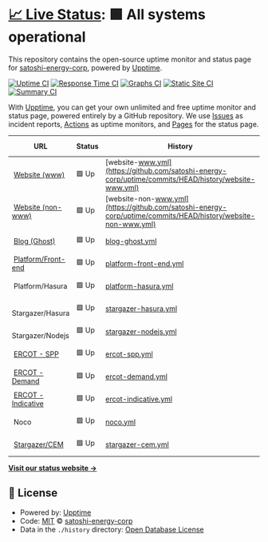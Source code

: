 # [📈 Live Status](https://status.satoshienergy.com): <!--live status--> **🟩 All systems operational**

This repository contains the open-source uptime monitor and status page for [satoshi-energy-corp](https://status.satoshienergy.com), powered by [Upptime](https://github.com/upptime/upptime).

[![Uptime CI](https://github.com/satoshi-energy-corp/uptime/workflows/Uptime%20CI/badge.svg)](https://github.com/satoshi-energy-corp/uptime/actions?query=workflow%3A%22Uptime+CI%22)
[![Response Time CI](https://github.com/satoshi-energy-corp/uptime/workflows/Response%20Time%20CI/badge.svg)](https://github.com/satoshi-energy-corp/uptime/actions?query=workflow%3A%22Response+Time+CI%22)
[![Graphs CI](https://github.com/satoshi-energy-corp/uptime/workflows/Graphs%20CI/badge.svg)](https://github.com/satoshi-energy-corp/uptime/actions?query=workflow%3A%22Graphs+CI%22)
[![Static Site CI](https://github.com/satoshi-energy-corp/uptime/workflows/Static%20Site%20CI/badge.svg)](https://github.com/satoshi-energy-corp/uptime/actions?query=workflow%3A%22Static+Site+CI%22)
[![Summary CI](https://github.com/satoshi-energy-corp/uptime/workflows/Summary%20CI/badge.svg)](https://github.com/satoshi-energy-corp/uptime/actions?query=workflow%3A%22Summary+CI%22)

With [Upptime](https://upptime.js.org), you can get your own unlimited and free uptime monitor and status page, powered entirely by a GitHub repository. We use [Issues](https://github.com/satoshi-energy-corp/uptime/issues) as incident reports, [Actions](https://github.com/satoshi-energy-corp/uptime/actions) as uptime monitors, and [Pages](https://status.satoshienergy.com) for the status page.

<!--start: status pages-->
<!-- This summary is generated by Upptime (https://github.com/upptime/upptime) -->
<!-- Do not edit this manually, your changes will be overwritten -->
<!-- prettier-ignore -->
| URL | Status | History | Response Time | Uptime |
| --- | ------ | ------- | ------------- | ------ |
| <img alt="" src="https://icons.duckduckgo.com/ip3/www.satoshienergy.com.ico" height="13"> [Website (www)](https://www.satoshienergy.com) | 🟩 Up | [website-www.yml](https://github.com/satoshi-energy-corp/uptime/commits/HEAD/history/website-www.yml) | <details><summary><img alt="Response time graph" src="./graphs/website-www/response-time-week.png" height="20"> 363ms</summary><br><a href="https://status.satoshienergy.com/history/website-www"><img alt="Response time 358" src="https://img.shields.io/endpoint?url=https%3A%2F%2Fraw.githubusercontent.com%2Fsatoshi-energy-corp%2Fuptime%2FHEAD%2Fapi%2Fwebsite-www%2Fresponse-time.json"></a><br><a href="https://status.satoshienergy.com/history/website-www"><img alt="24-hour response time 565" src="https://img.shields.io/endpoint?url=https%3A%2F%2Fraw.githubusercontent.com%2Fsatoshi-energy-corp%2Fuptime%2FHEAD%2Fapi%2Fwebsite-www%2Fresponse-time-day.json"></a><br><a href="https://status.satoshienergy.com/history/website-www"><img alt="7-day response time 363" src="https://img.shields.io/endpoint?url=https%3A%2F%2Fraw.githubusercontent.com%2Fsatoshi-energy-corp%2Fuptime%2FHEAD%2Fapi%2Fwebsite-www%2Fresponse-time-week.json"></a><br><a href="https://status.satoshienergy.com/history/website-www"><img alt="30-day response time 404" src="https://img.shields.io/endpoint?url=https%3A%2F%2Fraw.githubusercontent.com%2Fsatoshi-energy-corp%2Fuptime%2FHEAD%2Fapi%2Fwebsite-www%2Fresponse-time-month.json"></a><br><a href="https://status.satoshienergy.com/history/website-www"><img alt="1-year response time 360" src="https://img.shields.io/endpoint?url=https%3A%2F%2Fraw.githubusercontent.com%2Fsatoshi-energy-corp%2Fuptime%2FHEAD%2Fapi%2Fwebsite-www%2Fresponse-time-year.json"></a></details> | <details><summary><a href="https://status.satoshienergy.com/history/website-www">100.00%</a></summary><a href="https://status.satoshienergy.com/history/website-www"><img alt="All-time uptime 99.98%" src="https://img.shields.io/endpoint?url=https%3A%2F%2Fraw.githubusercontent.com%2Fsatoshi-energy-corp%2Fuptime%2FHEAD%2Fapi%2Fwebsite-www%2Fuptime.json"></a><br><a href="https://status.satoshienergy.com/history/website-www"><img alt="24-hour uptime 100.00%" src="https://img.shields.io/endpoint?url=https%3A%2F%2Fraw.githubusercontent.com%2Fsatoshi-energy-corp%2Fuptime%2FHEAD%2Fapi%2Fwebsite-www%2Fuptime-day.json"></a><br><a href="https://status.satoshienergy.com/history/website-www"><img alt="7-day uptime 100.00%" src="https://img.shields.io/endpoint?url=https%3A%2F%2Fraw.githubusercontent.com%2Fsatoshi-energy-corp%2Fuptime%2FHEAD%2Fapi%2Fwebsite-www%2Fuptime-week.json"></a><br><a href="https://status.satoshienergy.com/history/website-www"><img alt="30-day uptime 100.00%" src="https://img.shields.io/endpoint?url=https%3A%2F%2Fraw.githubusercontent.com%2Fsatoshi-energy-corp%2Fuptime%2FHEAD%2Fapi%2Fwebsite-www%2Fuptime-month.json"></a><br><a href="https://status.satoshienergy.com/history/website-www"><img alt="1-year uptime 99.98%" src="https://img.shields.io/endpoint?url=https%3A%2F%2Fraw.githubusercontent.com%2Fsatoshi-energy-corp%2Fuptime%2FHEAD%2Fapi%2Fwebsite-www%2Fuptime-year.json"></a></details>
| <img alt="" src="https://icons.duckduckgo.com/ip3/satoshienergy.com.ico" height="13"> [Website (non-www)](https://satoshienergy.com) | 🟩 Up | [website-non-www.yml](https://github.com/satoshi-energy-corp/uptime/commits/HEAD/history/website-non-www.yml) | <details><summary><img alt="Response time graph" src="./graphs/website-non-www/response-time-week.png" height="20"> 44ms</summary><br><a href="https://status.satoshienergy.com/history/website-non-www"><img alt="Response time 241" src="https://img.shields.io/endpoint?url=https%3A%2F%2Fraw.githubusercontent.com%2Fsatoshi-energy-corp%2Fuptime%2FHEAD%2Fapi%2Fwebsite-non-www%2Fresponse-time.json"></a><br><a href="https://status.satoshienergy.com/history/website-non-www"><img alt="24-hour response time 86" src="https://img.shields.io/endpoint?url=https%3A%2F%2Fraw.githubusercontent.com%2Fsatoshi-energy-corp%2Fuptime%2FHEAD%2Fapi%2Fwebsite-non-www%2Fresponse-time-day.json"></a><br><a href="https://status.satoshienergy.com/history/website-non-www"><img alt="7-day response time 44" src="https://img.shields.io/endpoint?url=https%3A%2F%2Fraw.githubusercontent.com%2Fsatoshi-energy-corp%2Fuptime%2FHEAD%2Fapi%2Fwebsite-non-www%2Fresponse-time-week.json"></a><br><a href="https://status.satoshienergy.com/history/website-non-www"><img alt="30-day response time 55" src="https://img.shields.io/endpoint?url=https%3A%2F%2Fraw.githubusercontent.com%2Fsatoshi-energy-corp%2Fuptime%2FHEAD%2Fapi%2Fwebsite-non-www%2Fresponse-time-month.json"></a><br><a href="https://status.satoshienergy.com/history/website-non-www"><img alt="1-year response time 240" src="https://img.shields.io/endpoint?url=https%3A%2F%2Fraw.githubusercontent.com%2Fsatoshi-energy-corp%2Fuptime%2FHEAD%2Fapi%2Fwebsite-non-www%2Fresponse-time-year.json"></a></details> | <details><summary><a href="https://status.satoshienergy.com/history/website-non-www">100.00%</a></summary><a href="https://status.satoshienergy.com/history/website-non-www"><img alt="All-time uptime 99.99%" src="https://img.shields.io/endpoint?url=https%3A%2F%2Fraw.githubusercontent.com%2Fsatoshi-energy-corp%2Fuptime%2FHEAD%2Fapi%2Fwebsite-non-www%2Fuptime.json"></a><br><a href="https://status.satoshienergy.com/history/website-non-www"><img alt="24-hour uptime 100.00%" src="https://img.shields.io/endpoint?url=https%3A%2F%2Fraw.githubusercontent.com%2Fsatoshi-energy-corp%2Fuptime%2FHEAD%2Fapi%2Fwebsite-non-www%2Fuptime-day.json"></a><br><a href="https://status.satoshienergy.com/history/website-non-www"><img alt="7-day uptime 100.00%" src="https://img.shields.io/endpoint?url=https%3A%2F%2Fraw.githubusercontent.com%2Fsatoshi-energy-corp%2Fuptime%2FHEAD%2Fapi%2Fwebsite-non-www%2Fuptime-week.json"></a><br><a href="https://status.satoshienergy.com/history/website-non-www"><img alt="30-day uptime 100.00%" src="https://img.shields.io/endpoint?url=https%3A%2F%2Fraw.githubusercontent.com%2Fsatoshi-energy-corp%2Fuptime%2FHEAD%2Fapi%2Fwebsite-non-www%2Fuptime-month.json"></a><br><a href="https://status.satoshienergy.com/history/website-non-www"><img alt="1-year uptime 99.99%" src="https://img.shields.io/endpoint?url=https%3A%2F%2Fraw.githubusercontent.com%2Fsatoshi-energy-corp%2Fuptime%2FHEAD%2Fapi%2Fwebsite-non-www%2Fuptime-year.json"></a></details>
| <img alt="" src="https://icons.duckduckgo.com/ip3/research.satoshienergy.com.ico" height="13"> [Blog (Ghost)](https://research.satoshienergy.com) | 🟩 Up | [blog-ghost.yml](https://github.com/satoshi-energy-corp/uptime/commits/HEAD/history/blog-ghost.yml) | <details><summary><img alt="Response time graph" src="./graphs/blog-ghost/response-time-week.png" height="20"> 109ms</summary><br><a href="https://status.satoshienergy.com/history/blog-ghost"><img alt="Response time 119" src="https://img.shields.io/endpoint?url=https%3A%2F%2Fraw.githubusercontent.com%2Fsatoshi-energy-corp%2Fuptime%2FHEAD%2Fapi%2Fblog-ghost%2Fresponse-time.json"></a><br><a href="https://status.satoshienergy.com/history/blog-ghost"><img alt="24-hour response time 156" src="https://img.shields.io/endpoint?url=https%3A%2F%2Fraw.githubusercontent.com%2Fsatoshi-energy-corp%2Fuptime%2FHEAD%2Fapi%2Fblog-ghost%2Fresponse-time-day.json"></a><br><a href="https://status.satoshienergy.com/history/blog-ghost"><img alt="7-day response time 109" src="https://img.shields.io/endpoint?url=https%3A%2F%2Fraw.githubusercontent.com%2Fsatoshi-energy-corp%2Fuptime%2FHEAD%2Fapi%2Fblog-ghost%2Fresponse-time-week.json"></a><br><a href="https://status.satoshienergy.com/history/blog-ghost"><img alt="30-day response time 116" src="https://img.shields.io/endpoint?url=https%3A%2F%2Fraw.githubusercontent.com%2Fsatoshi-energy-corp%2Fuptime%2FHEAD%2Fapi%2Fblog-ghost%2Fresponse-time-month.json"></a><br><a href="https://status.satoshienergy.com/history/blog-ghost"><img alt="1-year response time 119" src="https://img.shields.io/endpoint?url=https%3A%2F%2Fraw.githubusercontent.com%2Fsatoshi-energy-corp%2Fuptime%2FHEAD%2Fapi%2Fblog-ghost%2Fresponse-time-year.json"></a></details> | <details><summary><a href="https://status.satoshienergy.com/history/blog-ghost">100.00%</a></summary><a href="https://status.satoshienergy.com/history/blog-ghost"><img alt="All-time uptime 100.00%" src="https://img.shields.io/endpoint?url=https%3A%2F%2Fraw.githubusercontent.com%2Fsatoshi-energy-corp%2Fuptime%2FHEAD%2Fapi%2Fblog-ghost%2Fuptime.json"></a><br><a href="https://status.satoshienergy.com/history/blog-ghost"><img alt="24-hour uptime 100.00%" src="https://img.shields.io/endpoint?url=https%3A%2F%2Fraw.githubusercontent.com%2Fsatoshi-energy-corp%2Fuptime%2FHEAD%2Fapi%2Fblog-ghost%2Fuptime-day.json"></a><br><a href="https://status.satoshienergy.com/history/blog-ghost"><img alt="7-day uptime 100.00%" src="https://img.shields.io/endpoint?url=https%3A%2F%2Fraw.githubusercontent.com%2Fsatoshi-energy-corp%2Fuptime%2FHEAD%2Fapi%2Fblog-ghost%2Fuptime-week.json"></a><br><a href="https://status.satoshienergy.com/history/blog-ghost"><img alt="30-day uptime 100.00%" src="https://img.shields.io/endpoint?url=https%3A%2F%2Fraw.githubusercontent.com%2Fsatoshi-energy-corp%2Fuptime%2FHEAD%2Fapi%2Fblog-ghost%2Fuptime-month.json"></a><br><a href="https://status.satoshienergy.com/history/blog-ghost"><img alt="1-year uptime 100.00%" src="https://img.shields.io/endpoint?url=https%3A%2F%2Fraw.githubusercontent.com%2Fsatoshi-energy-corp%2Fuptime%2FHEAD%2Fapi%2Fblog-ghost%2Fuptime-year.json"></a></details>
| <img alt="" src="https://icons.duckduckgo.com/ip3/app.satoshienergy.com.ico" height="13"> [Platform/Front-end](https://app.satoshienergy.com) | 🟩 Up | [platform-front-end.yml](https://github.com/satoshi-energy-corp/uptime/commits/HEAD/history/platform-front-end.yml) | <details><summary><img alt="Response time graph" src="./graphs/platform-front-end/response-time-week.png" height="20"> 124ms</summary><br><a href="https://status.satoshienergy.com/history/platform-front-end"><img alt="Response time 198" src="https://img.shields.io/endpoint?url=https%3A%2F%2Fraw.githubusercontent.com%2Fsatoshi-energy-corp%2Fuptime%2FHEAD%2Fapi%2Fplatform-front-end%2Fresponse-time.json"></a><br><a href="https://status.satoshienergy.com/history/platform-front-end"><img alt="24-hour response time 185" src="https://img.shields.io/endpoint?url=https%3A%2F%2Fraw.githubusercontent.com%2Fsatoshi-energy-corp%2Fuptime%2FHEAD%2Fapi%2Fplatform-front-end%2Fresponse-time-day.json"></a><br><a href="https://status.satoshienergy.com/history/platform-front-end"><img alt="7-day response time 124" src="https://img.shields.io/endpoint?url=https%3A%2F%2Fraw.githubusercontent.com%2Fsatoshi-energy-corp%2Fuptime%2FHEAD%2Fapi%2Fplatform-front-end%2Fresponse-time-week.json"></a><br><a href="https://status.satoshienergy.com/history/platform-front-end"><img alt="30-day response time 115" src="https://img.shields.io/endpoint?url=https%3A%2F%2Fraw.githubusercontent.com%2Fsatoshi-energy-corp%2Fuptime%2FHEAD%2Fapi%2Fplatform-front-end%2Fresponse-time-month.json"></a><br><a href="https://status.satoshienergy.com/history/platform-front-end"><img alt="1-year response time 198" src="https://img.shields.io/endpoint?url=https%3A%2F%2Fraw.githubusercontent.com%2Fsatoshi-energy-corp%2Fuptime%2FHEAD%2Fapi%2Fplatform-front-end%2Fresponse-time-year.json"></a></details> | <details><summary><a href="https://status.satoshienergy.com/history/platform-front-end">100.00%</a></summary><a href="https://status.satoshienergy.com/history/platform-front-end"><img alt="All-time uptime 100.00%" src="https://img.shields.io/endpoint?url=https%3A%2F%2Fraw.githubusercontent.com%2Fsatoshi-energy-corp%2Fuptime%2FHEAD%2Fapi%2Fplatform-front-end%2Fuptime.json"></a><br><a href="https://status.satoshienergy.com/history/platform-front-end"><img alt="24-hour uptime 100.00%" src="https://img.shields.io/endpoint?url=https%3A%2F%2Fraw.githubusercontent.com%2Fsatoshi-energy-corp%2Fuptime%2FHEAD%2Fapi%2Fplatform-front-end%2Fuptime-day.json"></a><br><a href="https://status.satoshienergy.com/history/platform-front-end"><img alt="7-day uptime 100.00%" src="https://img.shields.io/endpoint?url=https%3A%2F%2Fraw.githubusercontent.com%2Fsatoshi-energy-corp%2Fuptime%2FHEAD%2Fapi%2Fplatform-front-end%2Fuptime-week.json"></a><br><a href="https://status.satoshienergy.com/history/platform-front-end"><img alt="30-day uptime 100.00%" src="https://img.shields.io/endpoint?url=https%3A%2F%2Fraw.githubusercontent.com%2Fsatoshi-energy-corp%2Fuptime%2FHEAD%2Fapi%2Fplatform-front-end%2Fuptime-month.json"></a><br><a href="https://status.satoshienergy.com/history/platform-front-end"><img alt="1-year uptime 100.00%" src="https://img.shields.io/endpoint?url=https%3A%2F%2Fraw.githubusercontent.com%2Fsatoshi-energy-corp%2Fuptime%2FHEAD%2Fapi%2Fplatform-front-end%2Fuptime-year.json"></a></details>
| <img alt="" src="https://icons.duckduckgo.com/ip3/null.ico" height="13"> Platform/Hasura | 🟩 Up | [platform-hasura.yml](https://github.com/satoshi-energy-corp/uptime/commits/HEAD/history/platform-hasura.yml) | <details><summary><img alt="Response time graph" src="./graphs/platform-hasura/response-time-week.png" height="20"> 352ms</summary><br><a href="https://status.satoshienergy.com/history/platform-hasura"><img alt="Response time 320" src="https://img.shields.io/endpoint?url=https%3A%2F%2Fraw.githubusercontent.com%2Fsatoshi-energy-corp%2Fuptime%2FHEAD%2Fapi%2Fplatform-hasura%2Fresponse-time.json"></a><br><a href="https://status.satoshienergy.com/history/platform-hasura"><img alt="24-hour response time 328" src="https://img.shields.io/endpoint?url=https%3A%2F%2Fraw.githubusercontent.com%2Fsatoshi-energy-corp%2Fuptime%2FHEAD%2Fapi%2Fplatform-hasura%2Fresponse-time-day.json"></a><br><a href="https://status.satoshienergy.com/history/platform-hasura"><img alt="7-day response time 352" src="https://img.shields.io/endpoint?url=https%3A%2F%2Fraw.githubusercontent.com%2Fsatoshi-energy-corp%2Fuptime%2FHEAD%2Fapi%2Fplatform-hasura%2Fresponse-time-week.json"></a><br><a href="https://status.satoshienergy.com/history/platform-hasura"><img alt="30-day response time 297" src="https://img.shields.io/endpoint?url=https%3A%2F%2Fraw.githubusercontent.com%2Fsatoshi-energy-corp%2Fuptime%2FHEAD%2Fapi%2Fplatform-hasura%2Fresponse-time-month.json"></a><br><a href="https://status.satoshienergy.com/history/platform-hasura"><img alt="1-year response time 320" src="https://img.shields.io/endpoint?url=https%3A%2F%2Fraw.githubusercontent.com%2Fsatoshi-energy-corp%2Fuptime%2FHEAD%2Fapi%2Fplatform-hasura%2Fresponse-time-year.json"></a></details> | <details><summary><a href="https://status.satoshienergy.com/history/platform-hasura">100.00%</a></summary><a href="https://status.satoshienergy.com/history/platform-hasura"><img alt="All-time uptime 100.00%" src="https://img.shields.io/endpoint?url=https%3A%2F%2Fraw.githubusercontent.com%2Fsatoshi-energy-corp%2Fuptime%2FHEAD%2Fapi%2Fplatform-hasura%2Fuptime.json"></a><br><a href="https://status.satoshienergy.com/history/platform-hasura"><img alt="24-hour uptime 100.00%" src="https://img.shields.io/endpoint?url=https%3A%2F%2Fraw.githubusercontent.com%2Fsatoshi-energy-corp%2Fuptime%2FHEAD%2Fapi%2Fplatform-hasura%2Fuptime-day.json"></a><br><a href="https://status.satoshienergy.com/history/platform-hasura"><img alt="7-day uptime 100.00%" src="https://img.shields.io/endpoint?url=https%3A%2F%2Fraw.githubusercontent.com%2Fsatoshi-energy-corp%2Fuptime%2FHEAD%2Fapi%2Fplatform-hasura%2Fuptime-week.json"></a><br><a href="https://status.satoshienergy.com/history/platform-hasura"><img alt="30-day uptime 100.00%" src="https://img.shields.io/endpoint?url=https%3A%2F%2Fraw.githubusercontent.com%2Fsatoshi-energy-corp%2Fuptime%2FHEAD%2Fapi%2Fplatform-hasura%2Fuptime-month.json"></a><br><a href="https://status.satoshienergy.com/history/platform-hasura"><img alt="1-year uptime 100.00%" src="https://img.shields.io/endpoint?url=https%3A%2F%2Fraw.githubusercontent.com%2Fsatoshi-energy-corp%2Fuptime%2FHEAD%2Fapi%2Fplatform-hasura%2Fuptime-year.json"></a></details>
| <img alt="" src="https://icons.duckduckgo.com/ip3/null.ico" height="13"> Stargazer/Hasura | 🟩 Up | [stargazer-hasura.yml](https://github.com/satoshi-energy-corp/uptime/commits/HEAD/history/stargazer-hasura.yml) | <details><summary><img alt="Response time graph" src="./graphs/stargazer-hasura/response-time-week.png" height="20"> 118ms</summary><br><a href="https://status.satoshienergy.com/history/stargazer-hasura"><img alt="Response time 130" src="https://img.shields.io/endpoint?url=https%3A%2F%2Fraw.githubusercontent.com%2Fsatoshi-energy-corp%2Fuptime%2FHEAD%2Fapi%2Fstargazer-hasura%2Fresponse-time.json"></a><br><a href="https://status.satoshienergy.com/history/stargazer-hasura"><img alt="24-hour response time 134" src="https://img.shields.io/endpoint?url=https%3A%2F%2Fraw.githubusercontent.com%2Fsatoshi-energy-corp%2Fuptime%2FHEAD%2Fapi%2Fstargazer-hasura%2Fresponse-time-day.json"></a><br><a href="https://status.satoshienergy.com/history/stargazer-hasura"><img alt="7-day response time 118" src="https://img.shields.io/endpoint?url=https%3A%2F%2Fraw.githubusercontent.com%2Fsatoshi-energy-corp%2Fuptime%2FHEAD%2Fapi%2Fstargazer-hasura%2Fresponse-time-week.json"></a><br><a href="https://status.satoshienergy.com/history/stargazer-hasura"><img alt="30-day response time 120" src="https://img.shields.io/endpoint?url=https%3A%2F%2Fraw.githubusercontent.com%2Fsatoshi-energy-corp%2Fuptime%2FHEAD%2Fapi%2Fstargazer-hasura%2Fresponse-time-month.json"></a><br><a href="https://status.satoshienergy.com/history/stargazer-hasura"><img alt="1-year response time 130" src="https://img.shields.io/endpoint?url=https%3A%2F%2Fraw.githubusercontent.com%2Fsatoshi-energy-corp%2Fuptime%2FHEAD%2Fapi%2Fstargazer-hasura%2Fresponse-time-year.json"></a></details> | <details><summary><a href="https://status.satoshienergy.com/history/stargazer-hasura">100.00%</a></summary><a href="https://status.satoshienergy.com/history/stargazer-hasura"><img alt="All-time uptime 99.99%" src="https://img.shields.io/endpoint?url=https%3A%2F%2Fraw.githubusercontent.com%2Fsatoshi-energy-corp%2Fuptime%2FHEAD%2Fapi%2Fstargazer-hasura%2Fuptime.json"></a><br><a href="https://status.satoshienergy.com/history/stargazer-hasura"><img alt="24-hour uptime 100.00%" src="https://img.shields.io/endpoint?url=https%3A%2F%2Fraw.githubusercontent.com%2Fsatoshi-energy-corp%2Fuptime%2FHEAD%2Fapi%2Fstargazer-hasura%2Fuptime-day.json"></a><br><a href="https://status.satoshienergy.com/history/stargazer-hasura"><img alt="7-day uptime 100.00%" src="https://img.shields.io/endpoint?url=https%3A%2F%2Fraw.githubusercontent.com%2Fsatoshi-energy-corp%2Fuptime%2FHEAD%2Fapi%2Fstargazer-hasura%2Fuptime-week.json"></a><br><a href="https://status.satoshienergy.com/history/stargazer-hasura"><img alt="30-day uptime 100.00%" src="https://img.shields.io/endpoint?url=https%3A%2F%2Fraw.githubusercontent.com%2Fsatoshi-energy-corp%2Fuptime%2FHEAD%2Fapi%2Fstargazer-hasura%2Fuptime-month.json"></a><br><a href="https://status.satoshienergy.com/history/stargazer-hasura"><img alt="1-year uptime 99.99%" src="https://img.shields.io/endpoint?url=https%3A%2F%2Fraw.githubusercontent.com%2Fsatoshi-energy-corp%2Fuptime%2FHEAD%2Fapi%2Fstargazer-hasura%2Fuptime-year.json"></a></details>
| <img alt="" src="https://icons.duckduckgo.com/ip3/null.ico" height="13"> Stargazer/Nodejs | 🟩 Up | [stargazer-nodejs.yml](https://github.com/satoshi-energy-corp/uptime/commits/HEAD/history/stargazer-nodejs.yml) | <details><summary><img alt="Response time graph" src="./graphs/stargazer-nodejs/response-time-week.png" height="20"> 116ms</summary><br><a href="https://status.satoshienergy.com/history/stargazer-nodejs"><img alt="Response time 161" src="https://img.shields.io/endpoint?url=https%3A%2F%2Fraw.githubusercontent.com%2Fsatoshi-energy-corp%2Fuptime%2FHEAD%2Fapi%2Fstargazer-nodejs%2Fresponse-time.json"></a><br><a href="https://status.satoshienergy.com/history/stargazer-nodejs"><img alt="24-hour response time 124" src="https://img.shields.io/endpoint?url=https%3A%2F%2Fraw.githubusercontent.com%2Fsatoshi-energy-corp%2Fuptime%2FHEAD%2Fapi%2Fstargazer-nodejs%2Fresponse-time-day.json"></a><br><a href="https://status.satoshienergy.com/history/stargazer-nodejs"><img alt="7-day response time 116" src="https://img.shields.io/endpoint?url=https%3A%2F%2Fraw.githubusercontent.com%2Fsatoshi-energy-corp%2Fuptime%2FHEAD%2Fapi%2Fstargazer-nodejs%2Fresponse-time-week.json"></a><br><a href="https://status.satoshienergy.com/history/stargazer-nodejs"><img alt="30-day response time 122" src="https://img.shields.io/endpoint?url=https%3A%2F%2Fraw.githubusercontent.com%2Fsatoshi-energy-corp%2Fuptime%2FHEAD%2Fapi%2Fstargazer-nodejs%2Fresponse-time-month.json"></a><br><a href="https://status.satoshienergy.com/history/stargazer-nodejs"><img alt="1-year response time 161" src="https://img.shields.io/endpoint?url=https%3A%2F%2Fraw.githubusercontent.com%2Fsatoshi-energy-corp%2Fuptime%2FHEAD%2Fapi%2Fstargazer-nodejs%2Fresponse-time-year.json"></a></details> | <details><summary><a href="https://status.satoshienergy.com/history/stargazer-nodejs">100.00%</a></summary><a href="https://status.satoshienergy.com/history/stargazer-nodejs"><img alt="All-time uptime 99.99%" src="https://img.shields.io/endpoint?url=https%3A%2F%2Fraw.githubusercontent.com%2Fsatoshi-energy-corp%2Fuptime%2FHEAD%2Fapi%2Fstargazer-nodejs%2Fuptime.json"></a><br><a href="https://status.satoshienergy.com/history/stargazer-nodejs"><img alt="24-hour uptime 100.00%" src="https://img.shields.io/endpoint?url=https%3A%2F%2Fraw.githubusercontent.com%2Fsatoshi-energy-corp%2Fuptime%2FHEAD%2Fapi%2Fstargazer-nodejs%2Fuptime-day.json"></a><br><a href="https://status.satoshienergy.com/history/stargazer-nodejs"><img alt="7-day uptime 100.00%" src="https://img.shields.io/endpoint?url=https%3A%2F%2Fraw.githubusercontent.com%2Fsatoshi-energy-corp%2Fuptime%2FHEAD%2Fapi%2Fstargazer-nodejs%2Fuptime-week.json"></a><br><a href="https://status.satoshienergy.com/history/stargazer-nodejs"><img alt="30-day uptime 100.00%" src="https://img.shields.io/endpoint?url=https%3A%2F%2Fraw.githubusercontent.com%2Fsatoshi-energy-corp%2Fuptime%2FHEAD%2Fapi%2Fstargazer-nodejs%2Fuptime-month.json"></a><br><a href="https://status.satoshienergy.com/history/stargazer-nodejs"><img alt="1-year uptime 99.99%" src="https://img.shields.io/endpoint?url=https%3A%2F%2Fraw.githubusercontent.com%2Fsatoshi-energy-corp%2Fuptime%2FHEAD%2Fapi%2Fstargazer-nodejs%2Fuptime-year.json"></a></details>
| <img alt="" src="https://icons.duckduckgo.com/ip3/www.ercot.com.ico" height="13"> [ERCOT - SPP](https://www.ercot.com/misapp/GetReports.do?reportTypeId=12301) | 🟩 Up | [ercot-spp.yml](https://github.com/satoshi-energy-corp/uptime/commits/HEAD/history/ercot-spp.yml) | <details><summary><img alt="Response time graph" src="./graphs/ercot-spp/response-time-week.png" height="20"> 1138ms</summary><br><a href="https://status.satoshienergy.com/history/ercot-spp"><img alt="Response time 1837" src="https://img.shields.io/endpoint?url=https%3A%2F%2Fraw.githubusercontent.com%2Fsatoshi-energy-corp%2Fuptime%2FHEAD%2Fapi%2Fercot-spp%2Fresponse-time.json"></a><br><a href="https://status.satoshienergy.com/history/ercot-spp"><img alt="24-hour response time 187" src="https://img.shields.io/endpoint?url=https%3A%2F%2Fraw.githubusercontent.com%2Fsatoshi-energy-corp%2Fuptime%2FHEAD%2Fapi%2Fercot-spp%2Fresponse-time-day.json"></a><br><a href="https://status.satoshienergy.com/history/ercot-spp"><img alt="7-day response time 1138" src="https://img.shields.io/endpoint?url=https%3A%2F%2Fraw.githubusercontent.com%2Fsatoshi-energy-corp%2Fuptime%2FHEAD%2Fapi%2Fercot-spp%2Fresponse-time-week.json"></a><br><a href="https://status.satoshienergy.com/history/ercot-spp"><img alt="30-day response time 1249" src="https://img.shields.io/endpoint?url=https%3A%2F%2Fraw.githubusercontent.com%2Fsatoshi-energy-corp%2Fuptime%2FHEAD%2Fapi%2Fercot-spp%2Fresponse-time-month.json"></a><br><a href="https://status.satoshienergy.com/history/ercot-spp"><img alt="1-year response time 1837" src="https://img.shields.io/endpoint?url=https%3A%2F%2Fraw.githubusercontent.com%2Fsatoshi-energy-corp%2Fuptime%2FHEAD%2Fapi%2Fercot-spp%2Fresponse-time-year.json"></a></details> | <details><summary><a href="https://status.satoshienergy.com/history/ercot-spp">100.00%</a></summary><a href="https://status.satoshienergy.com/history/ercot-spp"><img alt="All-time uptime 99.93%" src="https://img.shields.io/endpoint?url=https%3A%2F%2Fraw.githubusercontent.com%2Fsatoshi-energy-corp%2Fuptime%2FHEAD%2Fapi%2Fercot-spp%2Fuptime.json"></a><br><a href="https://status.satoshienergy.com/history/ercot-spp"><img alt="24-hour uptime 100.00%" src="https://img.shields.io/endpoint?url=https%3A%2F%2Fraw.githubusercontent.com%2Fsatoshi-energy-corp%2Fuptime%2FHEAD%2Fapi%2Fercot-spp%2Fuptime-day.json"></a><br><a href="https://status.satoshienergy.com/history/ercot-spp"><img alt="7-day uptime 100.00%" src="https://img.shields.io/endpoint?url=https%3A%2F%2Fraw.githubusercontent.com%2Fsatoshi-energy-corp%2Fuptime%2FHEAD%2Fapi%2Fercot-spp%2Fuptime-week.json"></a><br><a href="https://status.satoshienergy.com/history/ercot-spp"><img alt="30-day uptime 100.00%" src="https://img.shields.io/endpoint?url=https%3A%2F%2Fraw.githubusercontent.com%2Fsatoshi-energy-corp%2Fuptime%2FHEAD%2Fapi%2Fercot-spp%2Fuptime-month.json"></a><br><a href="https://status.satoshienergy.com/history/ercot-spp"><img alt="1-year uptime 99.93%" src="https://img.shields.io/endpoint?url=https%3A%2F%2Fraw.githubusercontent.com%2Fsatoshi-energy-corp%2Fuptime%2FHEAD%2Fapi%2Fercot-spp%2Fuptime-year.json"></a></details>
| <img alt="" src="https://icons.duckduckgo.com/ip3/www.ercot.com.ico" height="13"> [ERCOT - Demand](https://www.ercot.com/api/1/services/read/dashboards/supply-demand.json) | 🟩 Up | [ercot-demand.yml](https://github.com/satoshi-energy-corp/uptime/commits/HEAD/history/ercot-demand.yml) | <details><summary><img alt="Response time graph" src="./graphs/ercot-demand/response-time-week.png" height="20"> 50ms</summary><br><a href="https://status.satoshienergy.com/history/ercot-demand"><img alt="Response time 307" src="https://img.shields.io/endpoint?url=https%3A%2F%2Fraw.githubusercontent.com%2Fsatoshi-energy-corp%2Fuptime%2FHEAD%2Fapi%2Fercot-demand%2Fresponse-time.json"></a><br><a href="https://status.satoshienergy.com/history/ercot-demand"><img alt="24-hour response time 149" src="https://img.shields.io/endpoint?url=https%3A%2F%2Fraw.githubusercontent.com%2Fsatoshi-energy-corp%2Fuptime%2FHEAD%2Fapi%2Fercot-demand%2Fresponse-time-day.json"></a><br><a href="https://status.satoshienergy.com/history/ercot-demand"><img alt="7-day response time 50" src="https://img.shields.io/endpoint?url=https%3A%2F%2Fraw.githubusercontent.com%2Fsatoshi-energy-corp%2Fuptime%2FHEAD%2Fapi%2Fercot-demand%2Fresponse-time-week.json"></a><br><a href="https://status.satoshienergy.com/history/ercot-demand"><img alt="30-day response time 49" src="https://img.shields.io/endpoint?url=https%3A%2F%2Fraw.githubusercontent.com%2Fsatoshi-energy-corp%2Fuptime%2FHEAD%2Fapi%2Fercot-demand%2Fresponse-time-month.json"></a><br><a href="https://status.satoshienergy.com/history/ercot-demand"><img alt="1-year response time 307" src="https://img.shields.io/endpoint?url=https%3A%2F%2Fraw.githubusercontent.com%2Fsatoshi-energy-corp%2Fuptime%2FHEAD%2Fapi%2Fercot-demand%2Fresponse-time-year.json"></a></details> | <details><summary><a href="https://status.satoshienergy.com/history/ercot-demand">100.00%</a></summary><a href="https://status.satoshienergy.com/history/ercot-demand"><img alt="All-time uptime 99.74%" src="https://img.shields.io/endpoint?url=https%3A%2F%2Fraw.githubusercontent.com%2Fsatoshi-energy-corp%2Fuptime%2FHEAD%2Fapi%2Fercot-demand%2Fuptime.json"></a><br><a href="https://status.satoshienergy.com/history/ercot-demand"><img alt="24-hour uptime 100.00%" src="https://img.shields.io/endpoint?url=https%3A%2F%2Fraw.githubusercontent.com%2Fsatoshi-energy-corp%2Fuptime%2FHEAD%2Fapi%2Fercot-demand%2Fuptime-day.json"></a><br><a href="https://status.satoshienergy.com/history/ercot-demand"><img alt="7-day uptime 100.00%" src="https://img.shields.io/endpoint?url=https%3A%2F%2Fraw.githubusercontent.com%2Fsatoshi-energy-corp%2Fuptime%2FHEAD%2Fapi%2Fercot-demand%2Fuptime-week.json"></a><br><a href="https://status.satoshienergy.com/history/ercot-demand"><img alt="30-day uptime 100.00%" src="https://img.shields.io/endpoint?url=https%3A%2F%2Fraw.githubusercontent.com%2Fsatoshi-energy-corp%2Fuptime%2FHEAD%2Fapi%2Fercot-demand%2Fuptime-month.json"></a><br><a href="https://status.satoshienergy.com/history/ercot-demand"><img alt="1-year uptime 99.74%" src="https://img.shields.io/endpoint?url=https%3A%2F%2Fraw.githubusercontent.com%2Fsatoshi-energy-corp%2Fuptime%2FHEAD%2Fapi%2Fercot-demand%2Fuptime-year.json"></a></details>
| <img alt="" src="https://icons.duckduckgo.com/ip3/www.ercot.com.ico" height="13"> [ERCOT - Indicative](https://www.ercot.com/content/cdr/html/rtd_ind_lmp_lz_hb_LZ_WEST.html) | 🟩 Up | [ercot-indicative.yml](https://github.com/satoshi-energy-corp/uptime/commits/HEAD/history/ercot-indicative.yml) | <details><summary><img alt="Response time graph" src="./graphs/ercot-indicative/response-time-week.png" height="20"> 171ms</summary><br><a href="https://status.satoshienergy.com/history/ercot-indicative"><img alt="Response time 409" src="https://img.shields.io/endpoint?url=https%3A%2F%2Fraw.githubusercontent.com%2Fsatoshi-energy-corp%2Fuptime%2FHEAD%2Fapi%2Fercot-indicative%2Fresponse-time.json"></a><br><a href="https://status.satoshienergy.com/history/ercot-indicative"><img alt="24-hour response time 42" src="https://img.shields.io/endpoint?url=https%3A%2F%2Fraw.githubusercontent.com%2Fsatoshi-energy-corp%2Fuptime%2FHEAD%2Fapi%2Fercot-indicative%2Fresponse-time-day.json"></a><br><a href="https://status.satoshienergy.com/history/ercot-indicative"><img alt="7-day response time 171" src="https://img.shields.io/endpoint?url=https%3A%2F%2Fraw.githubusercontent.com%2Fsatoshi-energy-corp%2Fuptime%2FHEAD%2Fapi%2Fercot-indicative%2Fresponse-time-week.json"></a><br><a href="https://status.satoshienergy.com/history/ercot-indicative"><img alt="30-day response time 222" src="https://img.shields.io/endpoint?url=https%3A%2F%2Fraw.githubusercontent.com%2Fsatoshi-energy-corp%2Fuptime%2FHEAD%2Fapi%2Fercot-indicative%2Fresponse-time-month.json"></a><br><a href="https://status.satoshienergy.com/history/ercot-indicative"><img alt="1-year response time 409" src="https://img.shields.io/endpoint?url=https%3A%2F%2Fraw.githubusercontent.com%2Fsatoshi-energy-corp%2Fuptime%2FHEAD%2Fapi%2Fercot-indicative%2Fresponse-time-year.json"></a></details> | <details><summary><a href="https://status.satoshienergy.com/history/ercot-indicative">100.00%</a></summary><a href="https://status.satoshienergy.com/history/ercot-indicative"><img alt="All-time uptime 99.98%" src="https://img.shields.io/endpoint?url=https%3A%2F%2Fraw.githubusercontent.com%2Fsatoshi-energy-corp%2Fuptime%2FHEAD%2Fapi%2Fercot-indicative%2Fuptime.json"></a><br><a href="https://status.satoshienergy.com/history/ercot-indicative"><img alt="24-hour uptime 100.00%" src="https://img.shields.io/endpoint?url=https%3A%2F%2Fraw.githubusercontent.com%2Fsatoshi-energy-corp%2Fuptime%2FHEAD%2Fapi%2Fercot-indicative%2Fuptime-day.json"></a><br><a href="https://status.satoshienergy.com/history/ercot-indicative"><img alt="7-day uptime 100.00%" src="https://img.shields.io/endpoint?url=https%3A%2F%2Fraw.githubusercontent.com%2Fsatoshi-energy-corp%2Fuptime%2FHEAD%2Fapi%2Fercot-indicative%2Fuptime-week.json"></a><br><a href="https://status.satoshienergy.com/history/ercot-indicative"><img alt="30-day uptime 100.00%" src="https://img.shields.io/endpoint?url=https%3A%2F%2Fraw.githubusercontent.com%2Fsatoshi-energy-corp%2Fuptime%2FHEAD%2Fapi%2Fercot-indicative%2Fuptime-month.json"></a><br><a href="https://status.satoshienergy.com/history/ercot-indicative"><img alt="1-year uptime 99.98%" src="https://img.shields.io/endpoint?url=https%3A%2F%2Fraw.githubusercontent.com%2Fsatoshi-energy-corp%2Fuptime%2FHEAD%2Fapi%2Fercot-indicative%2Fuptime-year.json"></a></details>
| <img alt="" src="https://icons.duckduckgo.com/ip3/null.ico" height="13"> Noco | 🟩 Up | [noco.yml](https://github.com/satoshi-energy-corp/uptime/commits/HEAD/history/noco.yml) | <details><summary><img alt="Response time graph" src="./graphs/noco/response-time-week.png" height="20"> 482ms</summary><br><a href="https://status.satoshienergy.com/history/noco"><img alt="Response time 483" src="https://img.shields.io/endpoint?url=https%3A%2F%2Fraw.githubusercontent.com%2Fsatoshi-energy-corp%2Fuptime%2FHEAD%2Fapi%2Fnoco%2Fresponse-time.json"></a><br><a href="https://status.satoshienergy.com/history/noco"><img alt="24-hour response time 554" src="https://img.shields.io/endpoint?url=https%3A%2F%2Fraw.githubusercontent.com%2Fsatoshi-energy-corp%2Fuptime%2FHEAD%2Fapi%2Fnoco%2Fresponse-time-day.json"></a><br><a href="https://status.satoshienergy.com/history/noco"><img alt="7-day response time 482" src="https://img.shields.io/endpoint?url=https%3A%2F%2Fraw.githubusercontent.com%2Fsatoshi-energy-corp%2Fuptime%2FHEAD%2Fapi%2Fnoco%2Fresponse-time-week.json"></a><br><a href="https://status.satoshienergy.com/history/noco"><img alt="30-day response time 483" src="https://img.shields.io/endpoint?url=https%3A%2F%2Fraw.githubusercontent.com%2Fsatoshi-energy-corp%2Fuptime%2FHEAD%2Fapi%2Fnoco%2Fresponse-time-month.json"></a><br><a href="https://status.satoshienergy.com/history/noco"><img alt="1-year response time 483" src="https://img.shields.io/endpoint?url=https%3A%2F%2Fraw.githubusercontent.com%2Fsatoshi-energy-corp%2Fuptime%2FHEAD%2Fapi%2Fnoco%2Fresponse-time-year.json"></a></details> | <details><summary><a href="https://status.satoshienergy.com/history/noco">100.00%</a></summary><a href="https://status.satoshienergy.com/history/noco"><img alt="All-time uptime 30.16%" src="https://img.shields.io/endpoint?url=https%3A%2F%2Fraw.githubusercontent.com%2Fsatoshi-energy-corp%2Fuptime%2FHEAD%2Fapi%2Fnoco%2Fuptime.json"></a><br><a href="https://status.satoshienergy.com/history/noco"><img alt="24-hour uptime 100.00%" src="https://img.shields.io/endpoint?url=https%3A%2F%2Fraw.githubusercontent.com%2Fsatoshi-energy-corp%2Fuptime%2FHEAD%2Fapi%2Fnoco%2Fuptime-day.json"></a><br><a href="https://status.satoshienergy.com/history/noco"><img alt="7-day uptime 100.00%" src="https://img.shields.io/endpoint?url=https%3A%2F%2Fraw.githubusercontent.com%2Fsatoshi-energy-corp%2Fuptime%2FHEAD%2Fapi%2Fnoco%2Fuptime-week.json"></a><br><a href="https://status.satoshienergy.com/history/noco"><img alt="30-day uptime 32.08%" src="https://img.shields.io/endpoint?url=https%3A%2F%2Fraw.githubusercontent.com%2Fsatoshi-energy-corp%2Fuptime%2FHEAD%2Fapi%2Fnoco%2Fuptime-month.json"></a><br><a href="https://status.satoshienergy.com/history/noco"><img alt="1-year uptime 30.16%" src="https://img.shields.io/endpoint?url=https%3A%2F%2Fraw.githubusercontent.com%2Fsatoshi-energy-corp%2Fuptime%2FHEAD%2Fapi%2Fnoco%2Fuptime-year.json"></a></details>
| <img alt="" src="https://icons.duckduckgo.com/ip3/cem.satoshienergy.com.ico" height="13"> [Stargazer/CEM](https://cem.satoshienergy.com) | 🟩 Up | [stargazer-cem.yml](https://github.com/satoshi-energy-corp/uptime/commits/HEAD/history/stargazer-cem.yml) | <details><summary><img alt="Response time graph" src="./graphs/stargazer-cem/response-time-week.png" height="20"> 393ms</summary><br><a href="https://status.satoshienergy.com/history/stargazer-cem"><img alt="Response time 396" src="https://img.shields.io/endpoint?url=https%3A%2F%2Fraw.githubusercontent.com%2Fsatoshi-energy-corp%2Fuptime%2FHEAD%2Fapi%2Fstargazer-cem%2Fresponse-time.json"></a><br><a href="https://status.satoshienergy.com/history/stargazer-cem"><img alt="24-hour response time 422" src="https://img.shields.io/endpoint?url=https%3A%2F%2Fraw.githubusercontent.com%2Fsatoshi-energy-corp%2Fuptime%2FHEAD%2Fapi%2Fstargazer-cem%2Fresponse-time-day.json"></a><br><a href="https://status.satoshienergy.com/history/stargazer-cem"><img alt="7-day response time 393" src="https://img.shields.io/endpoint?url=https%3A%2F%2Fraw.githubusercontent.com%2Fsatoshi-energy-corp%2Fuptime%2FHEAD%2Fapi%2Fstargazer-cem%2Fresponse-time-week.json"></a><br><a href="https://status.satoshienergy.com/history/stargazer-cem"><img alt="30-day response time 396" src="https://img.shields.io/endpoint?url=https%3A%2F%2Fraw.githubusercontent.com%2Fsatoshi-energy-corp%2Fuptime%2FHEAD%2Fapi%2Fstargazer-cem%2Fresponse-time-month.json"></a><br><a href="https://status.satoshienergy.com/history/stargazer-cem"><img alt="1-year response time 396" src="https://img.shields.io/endpoint?url=https%3A%2F%2Fraw.githubusercontent.com%2Fsatoshi-energy-corp%2Fuptime%2FHEAD%2Fapi%2Fstargazer-cem%2Fresponse-time-year.json"></a></details> | <details><summary><a href="https://status.satoshienergy.com/history/stargazer-cem">100.00%</a></summary><a href="https://status.satoshienergy.com/history/stargazer-cem"><img alt="All-time uptime 100.00%" src="https://img.shields.io/endpoint?url=https%3A%2F%2Fraw.githubusercontent.com%2Fsatoshi-energy-corp%2Fuptime%2FHEAD%2Fapi%2Fstargazer-cem%2Fuptime.json"></a><br><a href="https://status.satoshienergy.com/history/stargazer-cem"><img alt="24-hour uptime 100.00%" src="https://img.shields.io/endpoint?url=https%3A%2F%2Fraw.githubusercontent.com%2Fsatoshi-energy-corp%2Fuptime%2FHEAD%2Fapi%2Fstargazer-cem%2Fuptime-day.json"></a><br><a href="https://status.satoshienergy.com/history/stargazer-cem"><img alt="7-day uptime 100.00%" src="https://img.shields.io/endpoint?url=https%3A%2F%2Fraw.githubusercontent.com%2Fsatoshi-energy-corp%2Fuptime%2FHEAD%2Fapi%2Fstargazer-cem%2Fuptime-week.json"></a><br><a href="https://status.satoshienergy.com/history/stargazer-cem"><img alt="30-day uptime 100.00%" src="https://img.shields.io/endpoint?url=https%3A%2F%2Fraw.githubusercontent.com%2Fsatoshi-energy-corp%2Fuptime%2FHEAD%2Fapi%2Fstargazer-cem%2Fuptime-month.json"></a><br><a href="https://status.satoshienergy.com/history/stargazer-cem"><img alt="1-year uptime 100.00%" src="https://img.shields.io/endpoint?url=https%3A%2F%2Fraw.githubusercontent.com%2Fsatoshi-energy-corp%2Fuptime%2FHEAD%2Fapi%2Fstargazer-cem%2Fuptime-year.json"></a></details>

<!--end: status pages-->

[**Visit our status website →**](https://status.satoshienergy.com)

## 📄 License

- Powered by: [Upptime](https://github.com/upptime/upptime)
- Code: [MIT](./LICENSE) © [satoshi-energy-corp](https://status.satoshienergy.com)
- Data in the `./history` directory: [Open Database License](https://opendatacommons.org/licenses/odbl/1-0/)

